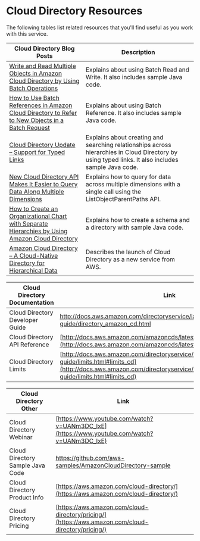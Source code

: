 # Cloud Directory Resources<a name="cd_resources"></a>

The following tables list related resources that you'll find useful as you work with this service\.


| Cloud Directory Blog Posts | Description | 
| --- | --- | 
| [Write and Read Multiple Objects in Amazon Cloud Directory by Using Batch Operations](https://aws.amazon.com/blogs/security/write-and-read-multiple-objects-in-amazon-cloud-directory-by-using-batch-operations/) | Explains about using Batch Read and Write\. It also includes sample Java code\. | 
| [How to Use Batch References in Amazon Cloud Directory to Refer to New Objects in a Batch Request](https://aws.amazon.com/blogs/security/how-to-use-batch-references-in-amazon-cloud-directory-to-refer-to-new-objects-in-a-batch-request/) | Explains about using Batch Reference\. It also includes sample Java code\. | 
| [Cloud Directory Update – Support for Typed Links](https://aws.amazon.com/blogs/aws/cloud-directory-update-support-for-typed-links/) | Explains about creating and searching relationships across hierarchies in Cloud Directory by using typed links\. It also includes sample Java code\.  | 
| [New Cloud Directory API Makes It Easier to Query Data Along Multiple Dimensions](https://aws.amazon.com/blogs/security/new-cloud-directory-api-makes-it-easier-to-query-data-along-multiple-dimensions/) | Explains how to query for data across multiple dimensions with a single call using the ListObjectParentPaths API\. | 
| [How to Create an Organizational Chart with Separate Hierarchies by Using Amazon Cloud Directory](https://aws.amazon.com/blogs/security/how-to-create-an-organizational-chart-with-separate-hierarchies-by-using-amazon-cloud-directory/) | Explains how to create a schema and a directory with sample Java code\.  | 
| [Amazon Cloud Directory – A Cloud\-Native Directory for Hierarchical Data](https://aws.amazon.com/blogs/aws/amazon-cloud-directory-a-cloud-native-directory-for-hierarchical-data/) | Describes the launch of Cloud Directory as a new service from AWS\. | 


| Cloud Directory Documentation | Link | 
| --- | --- | 
|  Cloud Directory Developer Guide  | [http://docs\.aws\.amazon\.com/directoryservice/latest/admin\-guide/directory\_amazon\_cd\.html ](http://docs.aws.amazon.com/directoryservice/latest/admin-guide/directory_amazon_cd.html) | 
|  Cloud Directory API Reference  | [http://docs.aws.amazon.com/amazoncds/latest/APIReference/welcome.html](http://docs.aws.amazon.com/amazoncds/latest/APIReference/welcome.html) | 
| Cloud Directory Limits | [http://docs.aws.amazon.com/directoryservice/latest/admin-guide/limits.html#limits_cd](http://docs.aws.amazon.com/directoryservice/latest/admin-guide/limits.html#limits_cd) | 


| Cloud Directory Other | Link | 
| --- | --- | 
| Cloud Directory Webinar | [https://www.youtube.com/watch?v=UANm3DC_IxE](https://www.youtube.com/watch?v=UANm3DC_IxE) | 
|  Cloud Directory Sample Java Code  | [https://github\.com/aws\-samples/AmazonCloudDirectory\-sample](https://github.com/aws-samples/AmazonCloudDirectory-sample) | 
|  Cloud Directory Product Info  | [https://aws.amazon.com/cloud-directory/](https://aws.amazon.com/cloud-directory/) | 
|  Cloud Directory Pricing  | [https://aws.amazon.com/cloud-directory/pricing/](https://aws.amazon.com/cloud-directory/pricing/) | 